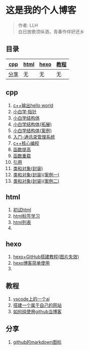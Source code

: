 #  这是我的个人博客
> 作者: LLH  
> 白日放歌须纵酒，青春作伴好还乡  


## 目录

| [cpp](https://github.com/ababll5/my_blog/tree/main#cpp)|[html](https://github.com/ababll5/my_blog/tree/main?tab=readme-ov-file#html)|[hexo](https://github.com/ababll5/my_blog/tree/main?tab=readme-ov-file#hexo)|[教程](https://github.com/ababll5/my_blog/tree/main?tab=readme-ov-file#%E6%95%99%E7%A8%8B)|
|--------------------|--------------------|--------------------|------------------|
| [分享](https://github.com/ababll5/my_blog?tab=readme-ov-file#%E5%88%86%E4%BA%AB)|无|无|无|



## cpp
 1. [c++输出hello world](posts/cpp/c-输出hello-world.md)  
 2. [小白学·指针](posts/cpp/小白初学指针.md)  
 3. [小白学结构体](posts/cpp/小白学结构体.md) 
 4. [小白学结构体(拓展)](posts/cpp/小白学结构体-扩展.md)  
 5. [小白学结构体(案例)](posts/cpp/小白学结构体-案例.md)
 6. [入门-通讯录管理系统](posts/cpp/入门-通讯录管理系统1.md)
 7. [c++核心编程](posts/cpp/c-核心编成.md)
 8. [函数提高](posts/cpp/函数提高.md)
 9. [函数重载](posts/cpp/函数重载.md)
 10. [引用](posts/cpp/引用.md)
 11. [类和对象(封装)](posts/cpp/类与对象.md)
 12. [类和对象(封装)(案例一)](posts/cpp/类和对象2.md)
 13. [类和对象(封装)(案例二)](posts/cpp/类和对象(封装)(案例二).markdown)

## html
1. [初试html](posts/html/初试html.md)
2. [html标签学习](posts/html/html标签学习.md)
3. [html列表](posts/html/html列表.md)
4. []()

## hexo
1. [hexo+GitHub搭建教程(图片失效)](posts/hexo/hexo-github搭建教程.md)
2. [hexo博客简单使用](posts/hexo/搭建好后个人hexo框架的博客该如何使用.md)
3. []()

## 教程
1. [vscode上的一个ai](posts/教程/找到一个VScode上帮助你写代码ai.md)
2. [搭建一个属于自己的网站](posts/教程/搭建一个属于自己的网站.md)
3. [如何纯使用github当博客](posts/教程/如何纯使用github当博客.md)

## 分享
1. [github的markdown图标](posts/分享/github的markdown图标.md)



